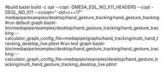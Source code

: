 #build
bazel build -c opt --copt -DMESA_EGL_NO_X11_HEADERS --copt -DEGL_NO_X11 --cxxopt="-std=c++17" mediapipe/examples/desktop/hand_gesture_tracking:hand_gesture_tracking
#run default graph
bazel-bin/mediapipe/examples/desktop/hand_gesture_tracking/hand_gesture_tracking --calculator_graph_config_file=mediapipe/graphs/hand_tracking/multi_hand_tracking_desktop_live.pbtxt
#run test graph
bazel-bin/mediapipe/examples/desktop/hand_gesture_tracking/hand_gesture_tracking --calculator_graph_config_file=mediapipe/examples/desktop/hand_gesture_tracking/multi_hand_gesture_tracking_desktop_live.pbtxt

